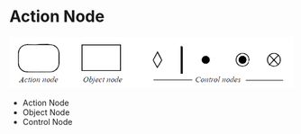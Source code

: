 # Action Node

![Activity Node](../../../.gitbook/assets/2020-10-23-14-42-46%20%281%29.png)

* Action Node
* Object Node
* Control Node
